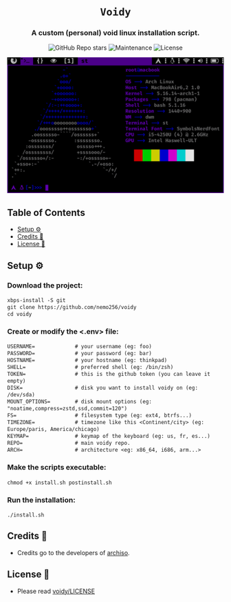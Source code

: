 <div align="center">

# `Voidy`

<h3>
  A custom (personal) void linux installation script.
</h3>

<!-- Badges -->
![GitHub Repo stars](https://img.shields.io/github/stars/nemo256/voidy?style=for-the-badge)
![Maintenance](https://shields.io/maintenance/yes/2022?style=for-the-badge)
![License](https://shields.io/github/license/nemo256/voidy?style=for-the-badge)

<!-- Demo image -->
![Demo](demo.gif)

</div>

<!-- TABLE OF CONTENTS -->
## Table of Contents

* [Setup ⚙️](#setup)
* [Credits 🤝](#credits)
* [License 📑](#license)

## Setup ⚙️

### Download the project:
```shell
xbps-install -S git
git clone https://github.com/nemo256/voidy
cd voidy
```

### Create or modify the <.env> file:
```shell
USERNAME=             # your username (eg: foo)
PASSWORD=             # your password (eg: bar)
HOSTNAME=             # your hostname (eg: thinkpad)
SHELL=                # preferred shell (eg: /bin/zsh)
TOKEN=                # this is the github token (you can leave it empty)
DISK=                 # disk you want to install voidy on (eg: /dev/sda)
MOUNT_OPTIONS=        # disk mount options (eg: "noatime,compress=zstd,ssd,commit=120")
FS=                   # filesystem type (eg: ext4, btrfs...)
TIMEZONE=             # timezone like this <Continent/city> (eg: Europe/paris, America/chicago)
KEYMAP=               # keymap of the keyboard (eg: us, fr, es...)
REPO=                 # main voidy repo.
ARCH=                 # architecture <eg: x86_64, i686, arm...>
```

### Make the scripts executable:
```shell
chmod +x install.sh postinstall.sh
```

### Run the installation: 
```shell
./install.sh
```

## Credits 🤝
- Credits go to the developers of [archiso](https://github.com/archlinux/archiso).

## License 📑
- Please read [voidy/LICENSE](https://github.com/nemo256/voidy/blob/master/LICENSE)
